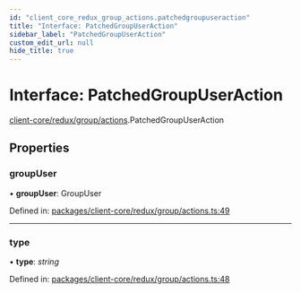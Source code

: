```yaml
---
id: "client_core_redux_group_actions.patchedgroupuseraction"
title: "Interface: PatchedGroupUserAction"
sidebar_label: "PatchedGroupUserAction"
custom_edit_url: null
hide_title: true
---
```


# Interface: PatchedGroupUserAction

[client-core/redux/group/actions](../modules/client_core_redux_group_actions.md).PatchedGroupUserAction

## Properties

### groupUser

• **groupUser**: GroupUser

Defined in: [packages/client-core/redux/group/actions.ts:49](https://github.com/xr3ngine/xr3ngine/blob/9d253dc38/packages/client-core/redux/group/actions.ts#L49)

___

### type

• **type**: *string*

Defined in: [packages/client-core/redux/group/actions.ts:48](https://github.com/xr3ngine/xr3ngine/blob/9d253dc38/packages/client-core/redux/group/actions.ts#L48)
